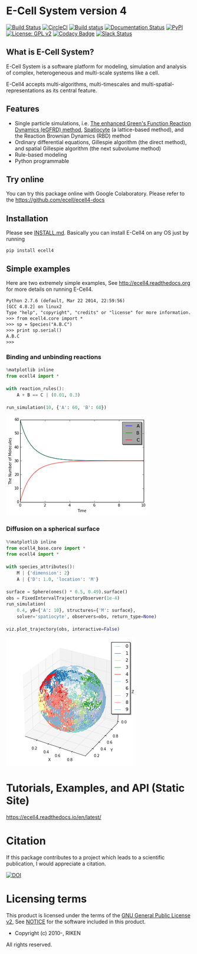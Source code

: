 E-Cell System version 4
=======================

[![Build Status](https://travis-ci.org/ecell/ecell4-base.svg?branch=develop)](https://travis-ci.org/ecell/ecell4-base)
[![CircleCI](https://circleci.com/gh/ecell/ecell4-base.svg?style=svg)](https://circleci.com/gh/ecell/ecell4-base)
[![Build status](https://ci.appveyor.com/api/projects/status/github/ecell/ecell4?svg=true)](https://ci.appveyor.com/project/kaizu/ecell4)
[![Documentation Status](https://readthedocs.org/projects/ecell4/badge/?version=latest)](http://ecell4.readthedocs.org/en/latest/?badge=latest)
[![PyPI](https://img.shields.io/pypi/v/ecell.svg)](https://pypi.python.org/pypi/ecell)
[![License: GPL v2](https://img.shields.io/badge/license-GPL%20v2-blue.svg)](https://github.com/ecell/ecell4-base/blob/master/licenses/LICENSE)
[![Codacy Badge](https://api.codacy.com/project/badge/Grade/87e076986e354b508f66af0a0ca3373d)](https://www.codacy.com/app/ecell/ecell4-base?utm_source=github.com&amp;utm_medium=referral&amp;utm_content=ecell/ecell4-base&amp;utm_campaign=Badge_Grade)
[![Slack Status](https://img.shields.io/badge/chat-on%20slack-50baa6.svg)](https://ecell-project.herokuapp.com/)
<!---[![Slack Status](https://ecell-project.herokuapp.com/badge.svg)](https://ecell-project.herokuapp.com/)--->

What is E-Cell System?
----------------------

E-Cell System is a software platform for modeling, simulation and analysis of complex, heterogeneous and multi-scale systems like a cell.

E-Cell4 accepts multi-algorithms, multi-timescales and multi-spatial-representations as its central feature.

Features
--------

- Single particle simulations, i.e. [The enhanced Green's Function Reaction Dynamics (eGFRD) method](http://gfrd.org), [Spatiocyte](http://spatiocyte.org) (a lattice-based method), and the Reaction Brownian Dynamics (RBD) method
- Ordinary differential equations, Gillespie algorithm (the direct method), and spatial Gillespie algorithm (the next subvolume method)
- Rule-based modeling
- Python programmable

Try online
----------

You can try this package online with Google Colaboratory.
Please refer to the https://github.com/ecell/ecell4-docs

Installation
-------------

Please see [INSTALL.md](https://github.com/ecell/ecell4-base/blob/master/INSTALL.md).
Basically you can install E-Cell4 on any OS just by running
```
pip install ecell4
```

Simple examples
---------------

Here are two extremely simple examples, See http://ecell4.readthedocs.org for more details on running E-Cell4.

```
Python 2.7.6 (default, Mar 22 2014, 22:59:56)
[GCC 4.8.2] on linux2
Type "help", "copyright", "credits" or "license" for more information.
>>> from ecell4.core import *
>>> sp = Species("A.B.C")
>>> print sp.serial()
A.B.C
>>>
```

### Binding and unbinding reactions

```python
%matplotlib inline
from ecell4 import *

with reaction_rules():
    A + B == C | (0.01, 0.3)

run_simulation(10, {'A': 60, 'B': 60})
```

![png](./misc/output_7_0.png)

### Diffusion on a spherical surface

```python
%%matplotlib inline
from ecell4_base.core import *
from ecell4 import *

with species_attributes():
    M | {'dimension': 2}
    A | {'D': 1.0, 'location': 'M'}

surface = Sphere(ones() * 0.5, 0.49).surface()
obs = FixedIntervalTrajectoryObserver(1e-4)
run_simulation(
    0.4, y0={'A': 10}, structures={'M': surface},
    solver='spatiocyte', observers=obs, return_type=None)

viz.plot_trajectory(obs, interactive=False)
```

![png](./misc/hairball.png)

Tutorials, Examples, and API (Static Site)
==========================================
https://ecell4.readthedocs.io/en/latest/

Citation
========

If this package contributes to a project which leads to a scientific publication, I would appreciate a citation.

[![DOI](https://zenodo.org/badge/6348303.svg)](https://zenodo.org/badge/latestdoi/6348303)

Licensing terms
===============

This product is licensed under the terms of the [GNU General Public License v2](https://github.com/ecell/ecell4/blob/master/licenses/LICENSE),
See [NOTICE](https://github.com/ecell/ecell4/blob/master/licenses/NOTICE.txt) for the software included in this product.

- Copyright (c) 2010-, RIKEN

All rights reserved.
